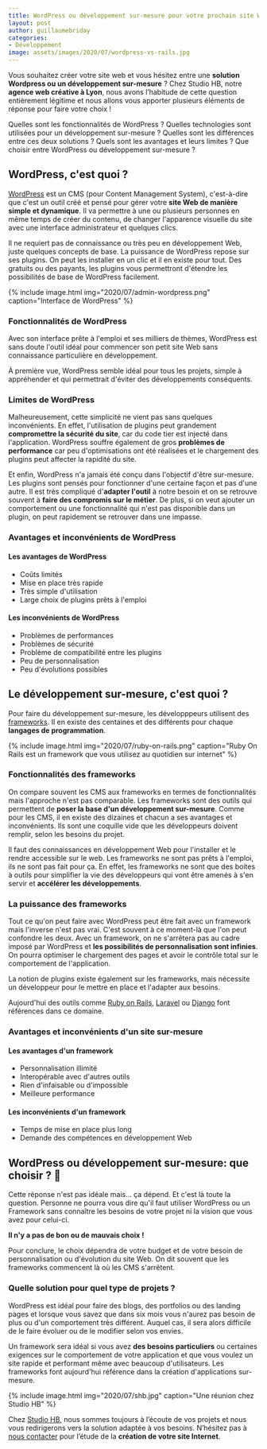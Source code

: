 ```yaml
---
title: WordPress ou développement sur-mesure pour votre prochain site Web ?
layout: post
author: guillaumebriday
categories:
- Développement
image: assets/images/2020/07/wordpress-vs-rails.jpg
---
```


Vous souhaitez créer votre site web et vous hésitez entre une **solution Wordpress ou un développement sur-mesure** ? Chez Studio HB, notre **agence web créative à Lyon**, nous avons l’habitude de cette question entièrement légitime et nous allons vous apporter plusieurs éléments de réponse pour faire votre choix !

Quelles sont les fonctionnalités de WordPress ? Quelles technologies sont utilisées pour un développement sur-mesure ? Quelles sont les différences entre ces deux solutions ? Quels sont les avantages et leurs limites ? Que choisir entre WordPress ou développement sur-mesure ?

## WordPress, c'est quoi ?

[WordPress](https://wordpress.org/) est un CMS (pour Content Management System), c'est-à-dire que c'est un outil créé et pensé pour gérer votre **site Web de manière simple et dynamique**. Il va permettre à une ou plusieurs personnes en même temps de créer du contenu, de changer l'apparence visuelle du site avec une interface administrateur et quelques clics.

Il ne requiert pas de connaissance ou très peu en développement Web, juste quelques concepts de base. La puissance de WordPress repose sur ses plugins. On peut les installer en un clic et il en existe pour tout. Des gratuits ou des payants, les plugins vous permettront d'étendre les possibilités de base de WordPress facilement.

{% include image.html img="2020/07/admin-wordpress.png" caption="Interface de WordPress" %}

### Fonctionnalités de WordPress

Avec son interface prête à l'emploi et ses milliers de thèmes, WordPress est sans doute l'outil idéal pour commencer son petit site Web sans connaissance particulière en développement.

À première vue, WordPress semble idéal pour tous les projets, simple à appréhender et qui permettrait d'éviter des développements conséquents.

### Limites de WordPress

Malheureusement, cette simplicité ne vient pas sans quelques inconvénients. En effet, l'utilisation de plugins peut grandement **compromettre la sécurité du site**, car du code tier est injecté dans l'application. WordPress souffre également de gros **problèmes de performance** car peu d'optimisations ont été réalisées et le chargement des plugins peut affecter la rapidité du site.

Et enfin, WordPress n'a jamais été conçu dans l'objectif d'être sur-mesure. Les plugins sont pensés pour fonctionner d'une certaine façon et pas d'une autre. Il est très compliqué d'**adapter l'outil** à notre besoin et on se retrouve souvent à **faire des compromis sur le métier**. De plus, si on veut ajouter un comportement ou une fonctionnalité qui n'est pas disponible dans un plugin, on peut rapidement se retrouver dans une impasse.

### Avantages et inconvénients de WordPress

#### Les avantages de WordPress

- Coûts limités
- Mise en place très rapide
- Très simple d'utilisation
- Large choix de plugins prêts à l'emploi

#### Les inconvénients de WordPress

- Problèmes de performances
- Problèmes de sécurité
- Problème de compatibilité entre les plugins
- Peu de personnalisation
- Peu d'évolutions possibles

## Le développement sur-mesure, c'est quoi ?

Pour faire du développement sur-mesure, les développpeurs utilisent des [frameworks](https://fr.wikipedia.org/wiki/Framework). Il en existe des centaines et des différents pour chaque **langages de programmation**.

{% include image.html img="2020/07/ruby-on-rails.png" caption="Ruby On Rails est un framework que vous utilisez au quotidien sur internet" %}

### Fonctionnalités des frameworks

On compare souvent les CMS aux frameworks en termes de fonctionnalités mais l'approche n'est pas comparable. Les frameworks sont des outils qui permettent de **poser la base d'un développement sur-mesure**. Comme pour les CMS, il en existe des dizaines et chacun a ses avantages et inconvénients. Ils sont une coquille vide que les développeurs doivent remplir, selon les besoins du projet.

Il faut des connaissances en développement Web pour l'installer et le rendre accessible sur le web. Les frameworks ne sont pas prêts à l'emploi, ils ne sont pas fait pour ça. En effet, les frameworks ne sont que des boites à outils pour simplifier la vie des développeurs qui vont être amenés à s'en servir et **accélérer les développements**.

### La puissance des frameworks

Tout ce qu'on peut faire avec WordPress peut être fait avec un framework mais l'inverse n'est pas vrai. C'est souvent à ce moment-là que l'on peut confondre les deux. Avec un framework, on ne s'arrêtera pas au cadre imposé par WordPress et **les possibilités de personnalisation sont infinies**. On pourra optimiser le chargement des pages et avoir le contrôle total sur le comportement de l'application.

La notion de plugins existe également sur les frameworks, mais nécessite un développeur pour le mettre en place et l'adapter aux besoins.

Aujourd'hui des outils comme [Ruby on Rails](https://rubyonrails.org/), [Laravel](https://laravel.com/) ou [Django](https://www.djangoproject.com/) font références dans ce domaine.

### Avantages et inconvénients d'un site sur-mesure

#### Les avantages d'un framework

- Personnalisation illimité
- Interopérable avec d'autres outils
- Rien d'infaisable ou d'impossible
- Meilleure performance

#### Les inconvénients d'un framework

- Temps de mise en place plus long
- Demande des compétences en développement Web

## WordPress ou développement sur-mesure: que choisir ? 🤔

Cette réponse n'est pas idéale mais... ça dépend. Et c'est là toute la question. Personne ne pourra vous dire qu'il faut utiliser WordPress ou un Framework sans connaître les besoins de votre projet ni la vision que vous avez pour celui-ci.

**Il n'y a pas de bon ou de mauvais choix !**

Pour conclure, le choix dépendra de votre budget et de votre besoin de personnalisation ou d'évolution du site Web. On dit souvent que les frameworks commencent là où les CMS s'arrêtent.

### Quelle solution pour quel type de projets ?

WordPress est idéal pour faire des blogs, des portfolios ou des landing pages et lorsque vous savez que dans six mois vous n'aurez pas besoin de plus ou d'un comportement très différent. Auquel cas, il sera alors difficile de le faire évoluer ou de le modifier selon vos envies.

Un framework sera idéal si vous avez **des besoins particuliers** ou certaines exigences sur le comportement de votre application et que vous voulez un site rapide et performant même avec beaucoup d'utilisateurs. Les frameworks font aujourd'hui référence dans la création d'applications sur-mesure.

{% include image.html img="2020/07/shb.jpg" caption="Une réunion chez Studio HB" %}

Chez [Studio HB](https://www.studio-hb.com/), nous sommes toujours à l’écoute de vos projets et nous vous redirigerons vers la solution adaptée à vos besoins. N’hésitez pas à [nous contacter](https://www.studio-hb.com/contactez-nous/new) pour l’étude de la **création de votre site Internet**.
